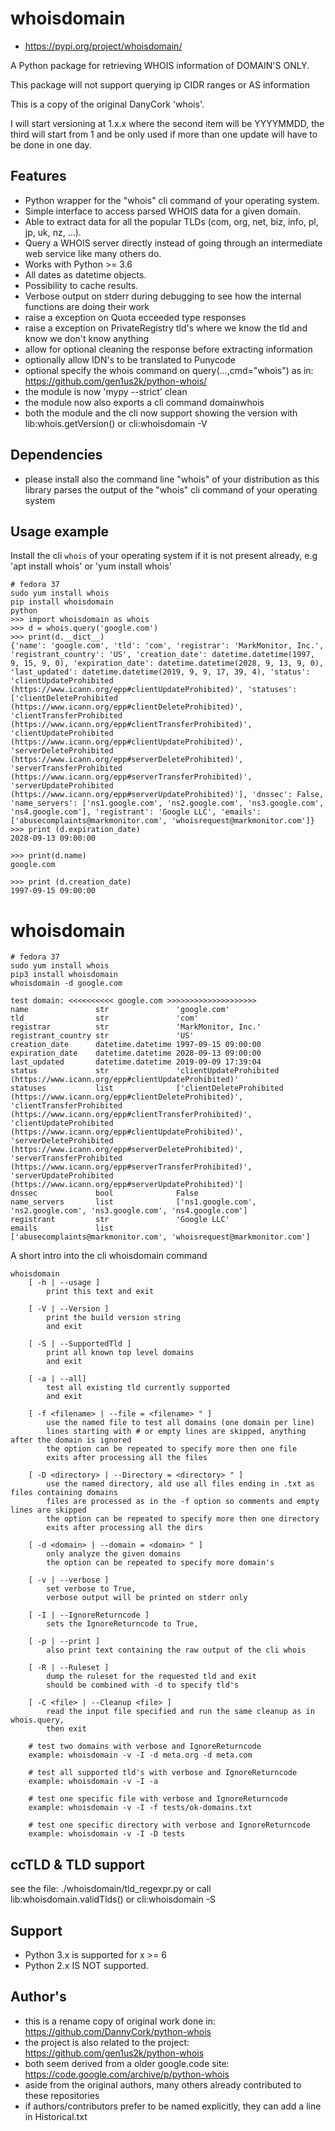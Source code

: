 # whoisdomain

* https://pypi.org/project/whoisdomain/

A Python package for retrieving WHOIS information of DOMAIN'S ONLY.

This package will not support querying ip CIDR ranges or AS information

This is a copy of the original DanyCork 'whois'.

I will start versioning at 1.x.x where the second item will be YYYYMMDD,
the third will start from 1 and be only used if more than one update will have to be done in one day.

## Features
 * Python wrapper for the "whois" cli command of your operating system.
 * Simple interface to access parsed WHOIS data for a given domain.
 * Able to extract data for all the popular TLDs (com, org, net, biz, info, pl, jp, uk, nz,  ...).
 * Query a WHOIS server directly instead of going through an intermediate web service like many others do.
 * Works with Python >= 3.6
 * All dates as datetime objects.
 * Possibility to cache results.
 * Verbose output on stderr during debugging to see how the internal functions are doing their work
 * raise a exception on Quota ecceeded type responses
 * raise a exception on PrivateRegistry tld's where we know the tld and know we don't know anything
 * allow for optional cleaning the response before extracting information
 * optionally allow IDN's to be translated to Punycode
 * optional specify the whois command on query(...,cmd="whois") as in: https://github.com/gen1us2k/python-whois/
 * the module is now 'mypy --strict' clean
 * the module now also exports a cli command domainwhois
 * both the module and the cli now support showing the version with lib:whois.getVersion() or cli:whoisdomain -V

## Dependencies
  * please install also the command line "whois" of your distribution as this library parses the output of the "whois" cli command of your operating system

## Usage example

Install the cli `whois` of your operating system if it is not present already,
e.g 'apt install whois' or 'yum install whois'

```
# fedora 37
sudo yum install whois
pip install whoisdomain
python
>>> import whoisdomain as whois
>>> d = whois.query('google.com')
>>> print(d.__dict__)
{'name': 'google.com', 'tld': 'com', 'registrar': 'MarkMonitor, Inc.', 'registrant_country': 'US', 'creation_date': datetime.datetime(1997, 9, 15, 9, 0), 'expiration_date': datetime.datetime(2028, 9, 13, 9, 0), 'last_updated': datetime.datetime(2019, 9, 9, 17, 39, 4), 'status': 'clientUpdateProhibited (https://www.icann.org/epp#clientUpdateProhibited)', 'statuses': ['clientDeleteProhibited (https://www.icann.org/epp#clientDeleteProhibited)', 'clientTransferProhibited (https://www.icann.org/epp#clientTransferProhibited)', 'clientUpdateProhibited (https://www.icann.org/epp#clientUpdateProhibited)', 'serverDeleteProhibited (https://www.icann.org/epp#serverDeleteProhibited)', 'serverTransferProhibited (https://www.icann.org/epp#serverTransferProhibited)', 'serverUpdateProhibited (https://www.icann.org/epp#serverUpdateProhibited)'], 'dnssec': False, 'name_servers': ['ns1.google.com', 'ns2.google.com', 'ns3.google.com', 'ns4.google.com'], 'registrant': 'Google LLC', 'emails': ['abusecomplaints@markmonitor.com', 'whoisrequest@markmonitor.com']}
>>> print (d.expiration_date)
2028-09-13 09:00:00

>>> print(d.name)
google.com

>>> print (d.creation_date)
1997-09-15 09:00:00
```

# whoisdomain
```
# fedora 37
sudo yum install whois
pip3 install whoisdomain
whoisdomain -d google.com

test domain: <<<<<<<<<< google.com >>>>>>>>>>>>>>>>>>>>
name               str               'google.com'
tld                str               'com'
registrar          str               'MarkMonitor, Inc.'
registrant_country str               'US'
creation_date      datetime.datetime 1997-09-15 09:00:00
expiration_date    datetime.datetime 2028-09-13 09:00:00
last_updated       datetime.datetime 2019-09-09 17:39:04
status             str               'clientUpdateProhibited (https://www.icann.org/epp#clientUpdateProhibited)'
statuses           list              ['clientDeleteProhibited (https://www.icann.org/epp#clientDeleteProhibited)', 'clientTransferProhibited (https://www.icann.org/epp#clientTransferProhibited)', 'clientUpdateProhibited (https://www.icann.org/epp#clientUpdateProhibited)', 'serverDeleteProhibited (https://www.icann.org/epp#serverDeleteProhibited)', 'serverTransferProhibited (https://www.icann.org/epp#serverTransferProhibited)', 'serverUpdateProhibited (https://www.icann.org/epp#serverUpdateProhibited)']
dnssec             bool              False
name_servers       list              ['ns1.google.com', 'ns2.google.com', 'ns3.google.com', 'ns4.google.com']
registrant         str               'Google LLC'
emails             list              ['abusecomplaints@markmonitor.com', 'whoisrequest@markmonitor.com']

 ```

A short intro into the cli whoisdomain command
```
whoisdomain
    [ -h | --usage ]
        print this text and exit

    [ -V | --Version ]
        print the build version string
        and exit

    [ -S | --SupportedTld ]
        print all known top level domains
        and exit

    [ -a | --all]
        test all existing tld currently supported
        and exit

    [ -f <filename> | --file = <filename> " ]
        use the named file to test all domains (one domain per line)
        lines starting with # or empty lines are skipped, anything after the domain is ignored
        the option can be repeated to specify more then one file
        exits after processing all the files

    [ -D <directory> | --Directory = <directory> " ]
        use the named directory, ald use all files ending in .txt as files containing domains
        files are processed as in the -f option so comments and empty lines are skipped
        the option can be repeated to specify more then one directory
        exits after processing all the dirs

    [ -d <domain> | --domain = <domain> " ]
        only analyze the given domains
        the option can be repeated to specify more domain's

    [ -v | --verbose ]
        set verbose to True,
        verbose output will be printed on stderr only

    [ -I | --IgnoreReturncode ]
        sets the IgnoreReturncode to True,

    [ -p | --print ]
        also print text containing the raw output of the cli whois

    [ -R | --Ruleset ]
        dump the ruleset for the requested tld and exit
        should be combined with -d to specify tld's

    [ -C <file> | --Cleanup <file> ]
        read the input file specified and run the same cleanup as in whois.query,
        then exit

    # test two domains with verbose and IgnoreReturncode
    example: whoisdomain -v -I -d meta.org -d meta.com

    # test all supported tld's with verbose and IgnoreReturncode
    example: whoisdomain -v -I -a

    # test one specific file with verbose and IgnoreReturncode
    example: whoisdomain -v -I -f tests/ok-domains.txt

    # test one specific directory with verbose and IgnoreReturncode
    example: whoisdomain -v -I -D tests
```

## ccTLD & TLD support
see the file: ./whoisdomain/tld_regexpr.py
or call lib:whoisdomain.validTlds() or cli:whoisdomain -S

## Support
 * Python 3.x is supported for x >= 6
 * Python 2.x IS NOT supported.

## Author's
  * this is a rename copy of original work done in: https://github.com/DannyCork/python-whois
  * the project is also related to the project: https://github.com/gen1us2k/python-whois
  * both seem derived from a older google.code site: https://code.google.com/archive/p/python-whois
  * aside from the original authors, many others already contributed to these repositories
  * if authors/contributors prefer to be named explicitly, they can add a line in Historical.txt
